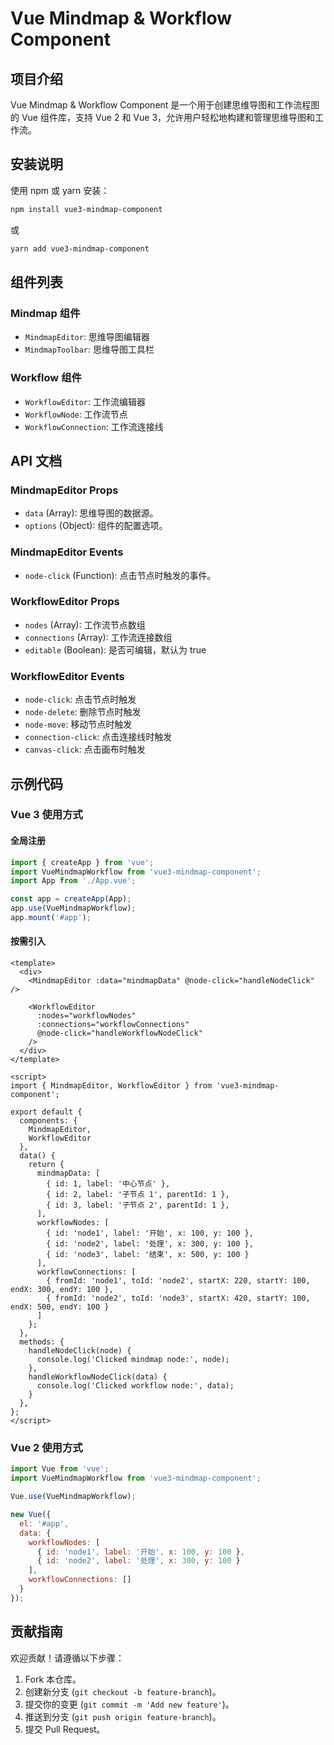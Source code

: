 # Vue Mindmap & Workflow Component

## 项目介绍
Vue Mindmap & Workflow Component 是一个用于创建思维导图和工作流程图的 Vue 组件库，支持 Vue 2 和 Vue 3，允许用户轻松地构建和管理思维导图和工作流。

## 安装说明
使用 npm 或 yarn 安装：

```bash
npm install vue3-mindmap-component
```

或

```bash
yarn add vue3-mindmap-component
```

## 组件列表

### Mindmap 组件
- `MindmapEditor`: 思维导图编辑器
- `MindmapToolbar`: 思维导图工具栏

### Workflow 组件
- `WorkflowEditor`: 工作流编辑器
- `WorkflowNode`: 工作流节点
- `WorkflowConnection`: 工作流连接线

## API 文档

### MindmapEditor Props
- `data` (Array): 思维导图的数据源。
- `options` (Object): 组件的配置选项。

### MindmapEditor Events
- `node-click` (Function): 点击节点时触发的事件。

### WorkflowEditor Props
- `nodes` (Array): 工作流节点数组
- `connections` (Array): 工作流连接数组
- `editable` (Boolean): 是否可编辑，默认为 true

### WorkflowEditor Events
- `node-click`: 点击节点时触发
- `node-delete`: 删除节点时触发
- `node-move`: 移动节点时触发
- `connection-click`: 点击连接线时触发
- `canvas-click`: 点击画布时触发

## 示例代码

### Vue 3 使用方式

#### 全局注册
```javascript
import { createApp } from 'vue';
import VueMindmapWorkflow from 'vue3-mindmap-component';
import App from './App.vue';

const app = createApp(App);
app.use(VueMindmapWorkflow);
app.mount('#app');
```

#### 按需引入
```vue
<template>
  <div>
    <MindmapEditor :data="mindmapData" @node-click="handleNodeClick" />
    
    <WorkflowEditor 
      :nodes="workflowNodes"
      :connections="workflowConnections"
      @node-click="handleWorkflowNodeClick"
    />
  </div>
</template>

<script>
import { MindmapEditor, WorkflowEditor } from 'vue3-mindmap-component';

export default {
  components: { 
    MindmapEditor,
    WorkflowEditor 
  },
  data() {
    return {
      mindmapData: [
        { id: 1, label: '中心节点' },
        { id: 2, label: '子节点 1', parentId: 1 },
        { id: 3, label: '子节点 2', parentId: 1 },
      ],
      workflowNodes: [
        { id: 'node1', label: '开始', x: 100, y: 100 },
        { id: 'node2', label: '处理', x: 300, y: 100 },
        { id: 'node3', label: '结束', x: 500, y: 100 }
      ],
      workflowConnections: [
        { fromId: 'node1', toId: 'node2', startX: 220, startY: 100, endX: 300, endY: 100 },
        { fromId: 'node2', toId: 'node3', startX: 420, startY: 100, endX: 500, endY: 100 }
      ]
    };
  },
  methods: {
    handleNodeClick(node) {
      console.log('Clicked mindmap node:', node);
    },
    handleWorkflowNodeClick(data) {
      console.log('Clicked workflow node:', data);
    }
  },
};
</script>
```

### Vue 2 使用方式

```javascript
import Vue from 'vue';
import VueMindmapWorkflow from 'vue3-mindmap-component';

Vue.use(VueMindmapWorkflow);

new Vue({
  el: '#app',
  data: {
    workflowNodes: [
      { id: 'node1', label: '开始', x: 100, y: 100 },
      { id: 'node2', label: '处理', x: 300, y: 100 }
    ],
    workflowConnections: []
  }
});
```

## 贡献指南
欢迎贡献！请遵循以下步骤：
1. Fork 本仓库。
2. 创建新分支 (`git checkout -b feature-branch`)。
3. 提交你的变更 (`git commit -m 'Add new feature'`)。
4. 推送到分支 (`git push origin feature-branch`)。
5. 提交 Pull Request。